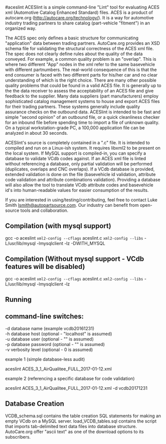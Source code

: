 #aceslint
ACESlint is a simple command-line "Lint" tool for evaluating ACES xml (Automotive Catalog Enhanced Standard) files.
ACES is a product of autocare.org (http://autocare.org/technology/). It is a way for automotive industry trading partners to 
share catalog (part-vehicle "fitment") in an organized way.

 The ACES spec only defines a basic structure for communicating "application" data between trading partners. AutoCare.org
provides an XSD schema file for validating the structural correctness of the ACES xml file. The spec does not clearly define
rules about the quality of the data conveyed. For example, a common quality problem is an "overlap".
This is where two different "App" nodes in the xml refer to the same basevehicle with different partnumbers. The real-world
consequence of this is that the end consumer is faced with two different parts for his/her car and no clear understanding 
of which is the right choice. There are many other possible quality problems that could be found in a valid ACES file. It is
generally up to the the data receiver to assess the acceptability of an ACES file and give feedback to the supplier. Many 
data suppliers (part manufacturers) employ sophisticated catalog management systems to house and export ACES files for their
trading partners. These systems generally include quality assurance checks on the outbound data. ACESlint is intended to be
fast and simple "second opinion" of an outbound file, or a quick cleanliness checker for an inbound file before spending time
to import a file of unknown quality. On a typical workstation-grade PC, a 100,000 application file can be analyzed in about 
30 seconds.

 ACESlint's source is completely contained in a ".c" file. It is intended to compiled and run on a Linux-ish system. 
It requires libxml2 to be present on the local system. If MySQL support is compiled-in, you can specify a database to validate 
VCdb codes against. If an ACES xml file is linted without referencing a database, only partial validation will be performed 
(duplicates, overlaps and CNC overlaps). If a VCdb database is provided, extended validation is done on the file 
(basevehicle id validation, attribute code validation  and attribute combinations validation). Providing a database will also
allow the tool to translate VCdb attribute codes and basevehicle id's into human-readable values for easier consumption of
the results.

If you are interested in using/testing/contributing, feel free to contact Luke Smith lsmith@autopartsource.com. Our industry
can benefit from open-source tools and collaboration. 


Compilation (with mysql support)
------------------
gcc -o aceslint `xml2-config --cflags` aceslint.c `xml2-config --libs` -L/usr/lib/mysql -lmysqlclient -lz -DWITH_MYSQL


Compilation (Without mysql support - VCdb features will be disabled)
------------------
gcc -o aceslint `xml2-config --cflags` aceslint.c `xml2-config --libs` -L/usr/lib/mysql -lmysqlclient -lz



Running
---------------------------

command-line switches:
-----------------
-d  database name (example vcdb20161231)<br/>
-h  database host (optional - "localhost" is assumed)<br/>
-u  database user (optional - "" is assumed)<br/>
-p  database password (optional - "" is assumed)<br/>
-v  verbosity level (optional - 0 is assumed)<br/>


example 1 (simple database-less audit)

aceslint ACES_3_1_AirQualitee_FULL_2017-01-12.xml

example 2 (referencing a specific database for code validation)

aceslint ACES_3_1_AirQualitee_FULL_2017-01-12.xml -d vcdb20171231



Database Creation
--------------------------
VCDB_schema.sql contains the table creation SQL statements for making an empty VCdb on a MySQL server. 
load_VCDB_tables.sql contains the script that imports tab-delimited text data files into database structure. AutoCare.org offer 
"ascii text" as one of the download options to its subscribers.









